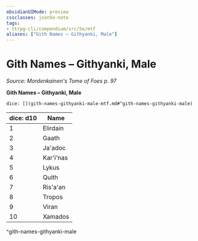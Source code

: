 ```yaml
---
obsidianUIMode: preview
cssclasses: json5e-note
tags:
- ttrpg-cli/compendium/src/5e/mtf
aliases: ["Gith Names – Githyanki, Male"]
---
```

# Gith Names – Githyanki, Male
*Source: Mordenkainen's Tome of Foes p. 97* 

**Gith Names – Githyanki, Male**

`dice: [](gith-names-githyanki-male-mtf.md#^gith-names-githyanki-male)`

| dice: d10 | Name |
|-----------|------|
| 1 | Elirdain |
| 2 | Gaath |
| 3 | Ja'adoc |
| 4 | Kar'i'nas |
| 5 | Lykus |
| 6 | Quith |
| 7 | Ris'a'an |
| 8 | Tropos |
| 9 | Viran |
| 10 | Xamados |
^gith-names-githyanki-male